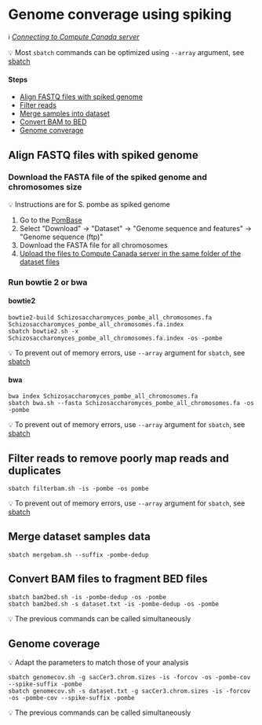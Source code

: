 # Genome converage using spiking

:information_source: *[Connecting to Compute Canada server](connect.md)*

:bulb: Most `sbatch` commands can be optimized using `--array` argument, see [sbatch](sbatch.md)

#### Steps

* [Align FASTQ files with spiked genome](#align-fastq-files-with-spiked-genome)
* [Filter reads](#filter-reads-to-remove-poorly-map-reads-and-duplicates)
* [Merge samples into dataset](#merge-dataset-samples-data)
* [Convert BAM to BED](#convert-bam-files-to-fragment-bed-files)
* [Genome converage](#genome-coverage)

## Align FASTQ files with spiked genome

### Download the FASTA file of the spiked genome and chromosomes size

:bulb: Instructions are for S. pombe as spiked genome

1. Go to the [PomBase](https://www.pombase.org)
2. Select "Download" -> "Dataset" -> "Genome sequence and features" -> "Genome sequence (ftp)"
3. Download the FASTA file for all chromosomes
4. [Upload the files to Compute Canada server in the same folder of the dataset files](upload.md)

### Run bowtie 2 or bwa

#### bowtie2

```
bowtie2-build Schizosaccharomyces_pombe_all_chromosomes.fa Schizosaccharomyces_pombe_all_chromosomes.fa.index
sbatch bowtie2.sh -x Schizosaccharomyces_pombe_all_chromosomes.fa.index -os -pombe
```

:bulb: To prevent out of memory errors, use `--array` argument for `sbatch`, see [sbatch](sbatch.md)

#### bwa

```
bwa index Schizosaccharomyces_pombe_all_chromosomes.fa
sbatch bwa.sh --fasta Schizosaccharomyces_pombe_all_chromosomes.fa -os -pombe
```

:bulb: To prevent out of memory errors, use `--array` argument for `sbatch`, see [sbatch](sbatch.md)

## Filter reads to remove poorly map reads and duplicates

```
sbatch filterbam.sh -is -pombe -os pombe
```

:bulb: To prevent out of memory errors, use `--array` argument for `sbatch`, see [sbatch](sbatch.md)

## Merge dataset samples data

```
sbatch mergebam.sh --suffix -pombe-dedup
```

## Convert BAM files to fragment BED files

```
sbatch bam2bed.sh -is -pombe-dedup -os -pombe
sbatch bam2bed.sh -s dataset.txt -is -pombe-dedup -os -pombe
```

:bulb: The previous commands can be called simultaneously

## Genome coverage

:bulb: Adapt the parameters to match those of your analysis

```
sbatch genomecov.sh -g sacCer3.chrom.sizes -is -forcov -os -pombe-cov --spike-suffix -pombe
sbatch genomecov.sh -s dataset.txt -g sacCer3.chrom.sizes -is -forcov -os -pombe-cov --spike-suffix -pombe
```

:bulb: The previous commands can be called simultaneously
